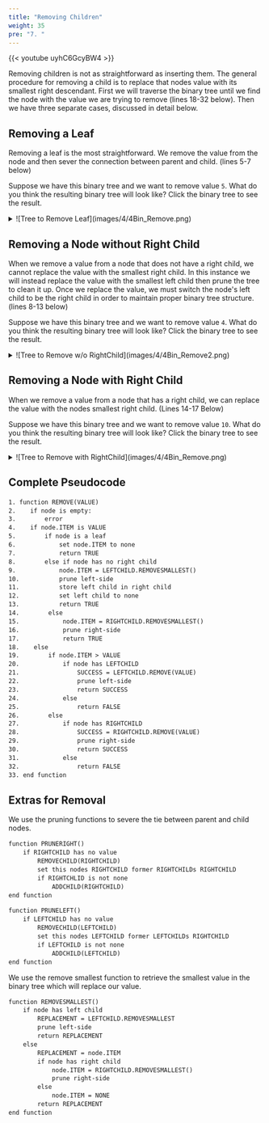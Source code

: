 ```yaml
---
title: "Removing Children"
weight: 35
pre: "7. "
---
```

{{< youtube uyhC6GcyBW4  >}}

Removing children is not as straightforward as inserting them. The general procedure for removing a child is to replace that nodes value with its smallest right descendant. First we will traverse the binary tree until we find the node with the value we are trying to remove (lines 18-32 below). Then we have three separate cases, discussed in detail below.

Removing a Leaf
---
Removing a leaf is the most straightforward. We remove the value from the node and then sever the connection between parent and child. (lines 5-7 below)

Suppose we have this binary tree and we want to remove value `5`. What do you think the resulting binary tree will look like? Click the binary tree to see the result.

<details><summary markdown="span">![Tree to Remove Leaf](images/4/4Bin_Remove.png)</summary> ![Result of Remove Leaf](images/4/4Bin_Remove2.png) </details>


Removing a Node without Right Child
---
When we remove a value from a node that does not have a right child, we cannot replace the value with the smallest right child. In this instance we will instead replace the value with the smallest left child then prune the tree to clean it up. Once we replace the value, we must switch the node's left child to be the right child in order to maintain proper binary tree structure. (lines 8-13 below)

Suppose we have this binary tree and we want to remove value `4`. What do you think the resulting binary tree will look like? Click the binary tree to see the result.

<details><summary markdown="span">![Tree to Remove w/o RightChild](images/4/4Bin_Remove2.png)</summary> ![Result of Remove w/o RightChild](images/4/4Bin_Remove3.png) </details>

Removing a Node with Right Child
---
When we remove a value from a node that has a right child, we can replace the value with the nodes smallest right child. (Lines 14-17 Below)


Suppose we have this binary tree and we want to remove value `10`. What do you think the resulting binary tree will look like? Click the binary tree to see the result.

<details><summary markdown="span">![Tree to Remove with RightChild](images/4/4Bin_Remove.png)</summary> ![Result of Remove with RightChild](images/4/4Bin_Remove1.png) </details>


Complete Pseudocode
---


``` tex 
1. function REMOVE(VALUE)
2.    if node is empty:
3.        error
4.    if node.ITEM is VALUE
5.        if node is a leaf
6.            set node.ITEM to none
7.            return TRUE
8.        else if node has no right child
9.            node.ITEM = LEFTCHILD.REMOVESMALLEST()
10.           prune left-side
11.           store left child in right child
12.           set left child to none    
13.           return TRUE
14.        else
15.            node.ITEM = RIGHTCHILD.REMOVESMALLEST()
16.            prune right-side
17.            return TRUE
18.    else
19.        if node.ITEM > VALUE
20.            if node has LEFTCHILD
21.                SUCCESS = LEFTCHILD.REMOVE(VALUE)
22.                prune left-side
23.                return SUCCESS
24.            else
25.                return FALSE
26.        else
27.            if node has RIGHTCHILD
28.                SUCCESS = RIGHTCHILD.REMOVE(VALUE)
29.                prune right-side
30.                return SUCCESS
31.            else
32.                return FALSE
33. end function
```

Extras for Removal
---
We use the pruning functions to severe the tie between parent and child nodes.
``` tex
function PRUNERIGHT()
    if RIGHTCHILD has no value
        REMOVECHILD(RIGHTCHILD)
        set this nodes RIGHTCHILD former RIGHTCHILDs RIGHTCHILD
        if RIGHTCHLID is not none
            ADDCHILD(RIGHTCHILD)
end function
```

``` tex
function PRUNELEFT()
    if LEFTCHILD has no value
        REMOVECHILD(LEFTCHILD)
        set this nodes LEFTCHILD former LEFTCHILDs RIGHTCHILD
        if LEFTCHILD is not none
            ADDCHILD(LEFTCHILD)
end function
```

We use the remove smallest function to retrieve the smallest value in the binary tree which will replace our value.
``` tex
function REMOVESMALLEST()
    if node has left child
        REPLACEMENT = LEFTCHILD.REMOVESMALLEST
        prune left-side
        return REPLACEMENT
    else
        REPLACEMENT = node.ITEM
        if node has right child
            node.ITEM = RIGHTCHILD.REMOVESMALLEST()
            prune right-side
        else
            node.ITEM = NONE
        return REPLACEMENT
end function
```



